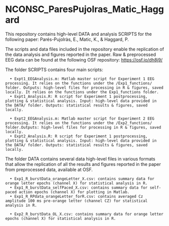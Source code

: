 # NCONSC_ParesPujolras_Matic_Haggard

This repository contains high-level DATA and analysis SCRIPTS for the following paper: 
Parés-Pujolràs, E., Matic, K., & Haggard, P. 

The scripts and data files included in the repository enable the replication of the data analysis and figures reported in the paper.
Raw & preprocessed EEG data can be found at the following OSF repository: https://osf.io/dh8j9/

The folder SCRIPTS contains four main scripts:

      • Expt1_EEGAnalysis.m: Matlab master script for Experiment 1 EEG processing. It relies on the functions under the /Exp1_functions/ folder. Outputs: high-level files for processing in R & figures, saved locally. It relies on the functions under the Exp1_functions folder. 
      • Expt1_Analysis.R: R script for Experiment 1 postprocessing, plotting & statistical analysis. Input: high-level data provided in the DATA/ folder. Outputs: statistical results & figures, saved locally. 
  
      • Expt2_EEGAnalysis.m: Matlab master script for Experiment 2 EEG processing. It relies on the functions under the /Exp2_functions/ folder.Outputs: high-level files for processing in R & figures, saved locally.
      • Expt2_Analysis.R: R script for Experiment 1 postprocessing, plotting & statistical analysis. Input: high-level data provided in the DATA/ folder. Outputs: statistical results & figures, saved locally. 
   

The folder DATA contains several data high-level files in various formats that allow the replication of all the results and figures reported in the paper from preprocessed data, available at OSF.  

      • Exp1_R_burstData_orangeLetter_X.csv: contains summary data for orange letter epochs (channel X) for statistical analysis in R.
      • Exp1_R_burstData_selfPaced_X.csv: contains summary data for self-paced action epochs (channel X) for plotting in Matlab.
      • Exp1_R_RPdata_orangeLetter_forR.csv: contains averaged Cz amplitude 100 ms pre-orange letter (channel CZ) for statistical analysis in R.

      • Exp2_R_burstData_OL_X.csv: contains summary data for orange letter epochs (channel X) for statistical analysis in R.

